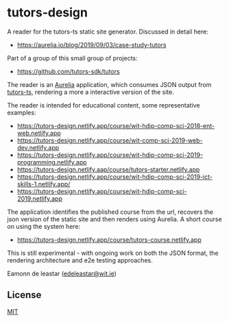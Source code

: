 # tutors-design

A reader for the tutors-ts static site generator. Discussed in detail here:

- <https://aurelia.io/blog/2019/09/03/case-study-tutors>

Part of a group of this small group of projects:

- <https://github.com/tutors-sdk/tutors>

The reader is an [Aurelia](https://aurelia.io/) application, which consumes JSON output from [tutors-ts](https://github.com/edeleastar/tutors-ts), rendering a
more a interactive version of the site.

The reader is intended for educational content, some representative examples:

- <https://tutors-design.netlify.app/course/wit-hdip-comp-sci-2018-ent-web.netlify.app>
- <https://tutors-design.netlify.app/course/wit-comp-sci-2019-web-dev.netlify.app>
- <https://tutors-design.netlify.app/course/wit-hdip-comp-sci-2019-programming.netlify.app>
- <https://tutors-design.netlify.aap/course/tutors-starter.netlify.app>
- <https://tutors-design.netlify.app/course/wit-hdip-comp-sci-2019-ict-skills-1.netlify.app/>
- <https://tutors-design.netlify.app/course/wit-hdip-comp-sci-2019.netlify.app>

The application identifies the published course from the url, recovers the json version
of the static site and then renders using Aurelia. A short course on using the system here:

- <https://tutors-design.netlify.app/course/tutors-course.netlify.app>

This is still experimental - with ongoing work on both the JSON format, the rendering architecture and
e2e testing approaches.

Eamonn de leastar (edeleastar@wit.ie)

## License

[MIT](https://github.com/atom/atom/blob/master/LICENSE.md)
